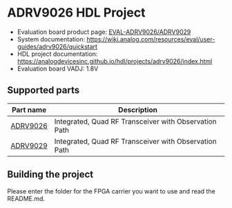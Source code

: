 # ADRV9026 HDL Project

- Evaluation board product page: [EVAL-ADRV9026/ADRV9029](https://www.analog.com/eval-adrv9026)
- System documentation: https://wiki.analog.com/resources/eval/user-guides/adrv9026/quickstart
- HDL project documentation: https://analogdevicesinc.github.io/hdl/projects/adrv9026/index.html
- Evaluation board VADJ: 1.8V

## Supported parts

| Part name                                   | Description                                               |
|---------------------------------------------|-----------------------------------------------------------|
| [ADRV9026](https://www.analog.com/ADRV9026) | Integrated, Quad RF Transceiver with Observation Path     |
| [ADRV9029](https://www.analog.com/ADRV9029) | Integrated, Quad RF Transceiver with Observation Path     |

## Building the project

Please enter the folder for the FPGA carrier you want to use and read the README.md.